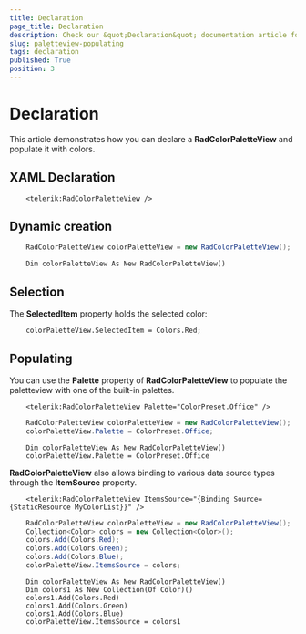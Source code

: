 ```yaml
---
title: Declaration
page_title: Declaration
description: Check our &quot;Declaration&quot; documentation article for the RadColorPicker {{ site.framework_name }} control.
slug: paletteview-populating
tags: declaration
published: True
position: 3
---
```


# Declaration

This article demonstrates how you can declare a __RadColorPaletteView__ and populate it with colors.

## XAML Declaration


```XAML
	<telerik:RadColorPaletteView />
```

## Dynamic creation


```C#
	RadColorPaletteView colorPaletteView = new RadColorPaletteView();
```


```VB.NET
	Dim colorPaletteView As New RadColorPaletteView()
```

## Selection

The __SelectedItem__ property holds the selected color:				


```XAML
	colorPaletteView.SelectedItem = Colors.Red;
```

## Populating

You can use the __Palette__ property of __RadColorPaletteView__ to populate the paletteview with one of the built-in palettes.				


```XAML
	<telerik:RadColorPaletteView Palette="ColorPreset.Office" />
```


```C#
	RadColorPaletteView colorPaletteView = new RadColorPaletteView();
	colorPaletteView.Palette = ColorPreset.Office;
```


```VB.NET
	Dim colorPaletteView As New RadColorPaletteView()
	colorPaletteView.Palette = ColorPreset.Office
```
    
__RadColorPaletteView__  also allows binding to various data source types through the __ItemSource__ property.				


```XAML
	<telerik:RadColorPaletteView ItemsSource="{Binding Source={StaticResource MyColorList}}" />
```


```C#
	RadColorPaletteView colorPaletteView = new RadColorPaletteView();
	Collection<Color> colors = new Collection<Color>();
	colors.Add(Colors.Red);
	colors.Add(Colors.Green);
	colors.Add(Colors.Blue);
	colorPaletteView.ItemsSource = colors;
```


```VB.NET
	Dim colorPaletteView As New RadColorPaletteView()
	Dim colors1 As New Collection(Of Color)()
	colors1.Add(Colors.Red)
	colors1.Add(Colors.Green)
	colors1.Add(Colors.Blue)
	colorPaletteView.ItemsSource = colors1
```
